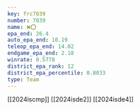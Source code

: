 ```yaml
---
key: frc7039
number: 7039
name: ❌⭕
epa_end: 26.4
auto_epa_end: 10.19
teleop_epa_end: 14.02
endgame_epa_end: 2.18
winrate: 0.5778
district_epa_rank: 12
district_epa_percentile: 0.8033
type: Team
---
```

[[2024iscmp]]
[[2024isde2]]
[[2024isde4]]
